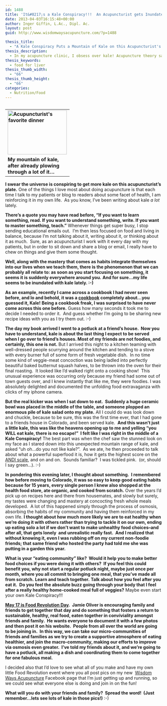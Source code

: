 ```yaml
---
id: 1488
title: 'It&#8217;s a Kale Conspiracy!!!  An Acupuncturist gets Inundated with Kale&#8230;'
date: 2013-04-03T16:15:48+00:00
author: Inger Giffin, L.Ac., Dipl. Ac.
layout: post
guid: http://www.wisdomwaysacupuncture.com/?p=1488

thesis_title:
  - "A Kale Conspiracy Puts a Mountain of Kale on this Acupuncturist's plate"
thesis_description:
  - In my acupuncture clinic, I obsess over kale! Acupuncture theory says that kale, and all greens, balance the liver.
thesis_keywords:
  - food for liver
thesis_thumb_width:
  - "66"
thesis_thumb_height:
  - "66"
categories:
  - Nutrition/Food
---
```

<table width="191" align="left">
  <tr>
    <td width="191">
      <strong> <img src="https://origin.ih.constantcontact.com/fs124/1102844965003/img/153.jpg" alt="Acupuncturist's favorite dinner" width="190" height="142" border="0" /> </strong>
    </td>
  </tr>
  
  <tr>
    <td>
      <strong>My mountain of kale, after already plowing through a lot of it&#8230;</strong>
    </td>
  </tr>
</table>

 **I swear the universe is conspiring to get more kale on this acupuncturist&#8217;s plate.** One of the things I love most about doing acupuncture is that each time I talk to my patients or blog to readers about some facet of health, I am reinforcing it in my own life.  As you know, I&#8217;ve been writing about kale _a lot_ lately.

**There&#8217;s a quote you may have read before, &#8220;If you want to learn something, read. If you want to understand something, write. If you want to master something, teach.&#8221;** Whenever things get super busy, I stop sending educational emails out.  I&#8217;m then less focused on food and living in balance, because I&#8217;m not talking about it, writing about it, or thinking about it as much.  Sure, as an acupuncturist I work with it every day with my patients, but in order to sit down and share a blog or email, I really have to chew on things and give them some thought.

**Well, along with the mastery that comes as habits integrate themselves into our lives when we teach them, there is the phenomenon that we can probably all relate to: as soon as you start focusing on something, it seems it is suddenly everywhere around you.** **And for sure&#8230;my life seems to be inundated with kale lately. :-)**

**As an example, recently I came across a cookbook I had never seen before, and lo and behold, it was a <a href="http://r20.rs6.net/tn.jsp?e=001YN9phbhoq0d4iPz6m8D64ITmcx-T4KzFNNlrLSL3KNUtHWx6ISzYjqdjzBZM8gZNWC4P6LIk3yiWr1hs6NJFssTIdMUCGrgyA65ODzy2BJbWe7CFj0H_Pi9kxv_Kpj5AMR4G6RZNkj9rhStVE2WJBlZRU_2K-xfV" target="_blank" rel="noopener">cookbook</a> completely about&#8230;you guessed it, Kale!** **Being a cookbook freak, I was surprised to have never come across this one before.** Guess how many seconds it took me to decide I needed to order it.  And guess whether I&#8217;m going to be sharing new recipe ideas with you as I try them out. :-)

**The day my book arrived I went to a potluck at a friend&#8217;s house.  Now you have to understand, kale is about the last thing I expect to be served when I go over to friend&#8217;s houses. Most of my friends are not foodies, and certainly, this one is not.** But I arrived this night to a kitchen teaming with well-dressed people scurrying around the kitchen and tending to a stove with every burner full of some form of fresh vegetable dish.  In no time some kind of veggie-meat concoction was being ladled into perfectly beautiful baked butternut squash halves, to be thrown into the oven for their final roasting.  It looked like I&#8217;d walked right onto a cooking show!  This unusual experience was occurring only because my friend had some out of town guests over, and I knew instantly that like me, they were foodies. I was absolutely delighted and documented the unfolding food extravaganza with clicks of my iphone camera.

**But the real kicker was when I sat down to eat.  Suddenly a huge ceramic bowl was placed in the middle of the table, and someone plopped an enormous pile of kale salad onto my plate.** All I could do was look down and chuckle, because to be sure, this was the first time ever, that I had gone to a friends house in Colorado, and been served kale.  **And this wasn&#8217;t just a little kale, this was like the heavens opening up to me and yelling &#8220;you WILL eat kale, there is no escape!&#8221;  I felt like I was right in the middle of a Kale Conspiracy!** The best part was when the chef saw the stunned look on my face as I stared down into this unexpected mountain range of kale, and asked &#8220;uh oh&#8230;do you not like kale?&#8221;.  As we ate, he then proceeded to talk about what a powerful superfood it is, how it gets the highest score on the <a href="http://r20.rs6.net/tn.jsp?e=001YN9phbhoq0d4iPz6m8D64ITmcx-T4KzFNNlrLSL3KNUtHWx6ISzYjqdjzBZM8gZNWC4P6LIk3yi2zC0sqV4oNMPhRnQNa8kR2r9B_QTtQskc5P91GgQjhnjSLS7DURE0wNzD-YAJxnw=" target="_blank" rel="noopener">ANDI scale</a>, and on and on.  Sounds familiar?  I was tickled pink.  (or, should I say green&#8230;). :-)

**In pondering this evening later, I thought about something.  I remembered how before moving to Colorado, it was so easy to keep good eating habits because for 15 years, every single person I knew also shopped at the health food store, ate organic, and cooked from scratch.** Over the years I&#8217;d pick up on recipes here and there from housemates, and slowly but surely, my tastes were changing and mastery at concocting fresh whole meals developed.  A lot of this happened simply through the process of osmosis, absorbing the habits of my community and having them reinforced in my own life. **I thought about how much more likely we are to eat healthy when we&#8217;re doing it with others rather than trying to tackle it on our own, ending up eating solo a lot if we don&#8217;t want to make unhealthy food choices&#8211;and after all, that gets lonely  and unrealistic really fast.  And I realized that without knowing it, even I was rubbing off on my current non-foodie friends; that same friend who hosted the party had told me she was putting in a garden this year.**

**What is your &#8220;eating community&#8221; like?  Would it help you to make better food choices if you were doing it with others?  If you feel this could benefit you, why not start a regular potluck night, maybe just once per month, where you all commit to bringing one meal, that you&#8217;ve made all from scratch.** **Learn and teach together.** **Talk about how you feel after you eat it.  Do you feel the absolute buzz going through your body that I feel after a really healthy home-cooked meal full of veggies?** Maybe even start your own Kale Conspiracy!!!

**<a href="http://r20.rs6.net/tn.jsp?e=001YN9phbhoq0d4iPz6m8D64ITmcx-T4KzFNNlrLSL3KNUtHWx6ISzYjqdjzBZM8gZN8qKggLkb5Rmd5xmLzXH3vbJhVDGZNwILqSg3_WDIJac=" target="_blank" rel="noopener">May 17 is Food Revolution Day</a>.  Jamie Oliver is encouraging family and friends to get together that day and do something that fosters a return to sustainable, healthy, real food, eaten together in conviviality amongst friends and family.  He wants everyone to document it with a few photos and then post it on his website.  People from all over the world are going to be joining in.  In this way, we can take our micro-communities of friends and families as we try to create a supportive atmosphere of eating healthier, and join the macro-community, making our efforts to improve via osmosis even greater.  I&#8217;ve told my friends about it, and we&#8217;re going to have a potluck, all making a dish and coordinating them to come together for one fabulous meal.** 

I decided also that I&#8217;d love to see what all of you make and have my own little Food Revolution event where you all post pics on my new  <a href="http://r20.rs6.net/tn.jsp?e=001YN9phbhoq0d4iPz6m8D64ITmcx-T4KzFNNlrLSL3KNUtHWx6ISzYjpkfgQiaPrSTFZy2bNjjlcef5dMVckp5OvNPt6AYQpFv1pq97H6FCua5bRIxOpFnfo1ALt7Jp5FoHrXnPQJwhurtUYLyqJCMHA==" target="_blank" rel="noopener">Wisdom Ways Acupuncture</a> Facebook page that I&#8217;m just getting up and running, so we could see what everyone else is doing and join in on the fun!

**What will you do with your friends and family?  Spread the word!  (Just remember&#8230;lets see lots of kale in those pics!)** :-)